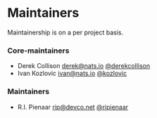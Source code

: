 # Maintainers

Maintainership is on a per project basis.

### Core-maintainers
  - Derek Collison <derek@nats.io> [@derekcollison](https://github.com/derekcollison)
  - Ivan Kozlovic <ivan@nats.io> [@kozlovic](https://github.com/kozlovic)

### Maintainers
  - R.I. Pienaar <rip@devco.net> [@ripienaar](https://github.com/ripienaar)
